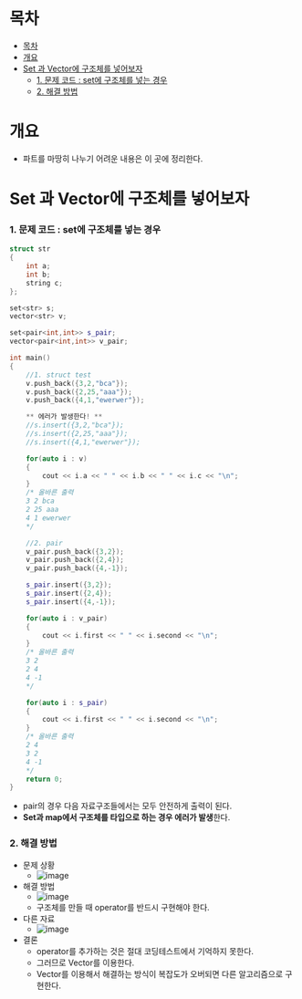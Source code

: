 # 목차
- [목차](#목차)
- [개요](#개요)
- [Set 과 Vector에 구조체를 넣어보자](#set-과-vector에-구조체를-넣어보자)
    - [1. 문제 코드 : set에 구조체를 넣는 경우](#1-문제-코드--set에-구조체를-넣는-경우)
    - [2. 해결 방법](#2-해결-방법)

# 개요
- 파트를 마땅히 나누기 어려운 내용은 이 곳에 정리한다.
  
# Set 과 Vector에 구조체를 넣어보자
### 1. 문제 코드 : set에 구조체를 넣는 경우
~~~c++
struct str
{
    int a;
    int b;
    string c;
};

set<str> s;
vector<str> v;

set<pair<int,int>> s_pair;
vector<pair<int,int>> v_pair;

int main()
{
    //1. struct test
    v.push_back({3,2,"bca"});
    v.push_back({2,25,"aaa"});
    v.push_back({4,1,"ewerwer"});

    ** 에러가 발생한다! **
    //s.insert({3,2,"bca"});
    //s.insert({2,25,"aaa"});
    //s.insert({4,1,"ewerwer"});

    for(auto i : v)
    {
        cout << i.a << " " << i.b << " " << i.c << "\n";
    }
    /* 올바른 출력
    3 2 bca
    2 25 aaa
    4 1 ewerwer
    */

    //2. pair
    v_pair.push_back({3,2});
    v_pair.push_back({2,4});
    v_pair.push_back({4,-1});

    s_pair.insert({3,2});
    s_pair.insert({2,4});
    s_pair.insert({4,-1});

    for(auto i : v_pair)
    {
        cout << i.first << " " << i.second << "\n";
    }
    /* 올바른 출력
    3 2
    2 4
    4 -1
    */

    for(auto i : s_pair)
    {
        cout << i.first << " " << i.second << "\n";
    }
    /* 올바른 출력
    2 4
    3 2
    4 -1
    */
	return 0;
}
~~~
- pair의 경우 다음 자료구조들에서는 모두 안전하게 출력이 된다.
- **Set과 map에서 구조체를 타입으로 하는 경우 에러가 발생**한다.
  
### 2. 해결 방법
- 문제 상황
  - ![image](https://user-images.githubusercontent.com/55792986/194299728-c37a3adf-5246-42a6-a3ae-840ca35b4752.png)
- 해결 방법
  - ![image](https://user-images.githubusercontent.com/55792986/194299959-6168a600-ff63-4887-b729-d1ba16cff6b2.png)
  - 구조체를 만들 때 operator를 반드시 구현해야 한다.
- 다른 자료
  - ![image](https://user-images.githubusercontent.com/55792986/194300280-50ebb8d0-60e5-4021-8db9-831b8888a0fb.png)
- 결론
  - operator를 추가하는 것은 절대 코딩테스트에서 기억하지 못한다.
  - 그러므로 Vector를 이용한다.
  - Vector를 이용해서 해결하는 방식이 복잡도가 오버되면 다른 알고리즘으로 구현한다. 
